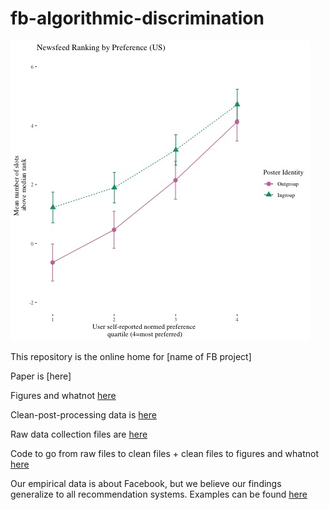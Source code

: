# fb-algorithmic-discrimination

![text](https://github.com/diagdavenport/fb-algorithmic-discrimination/blob/main/Output/Graphs/Audit/Ranking%20line%20graphs/US%20NF%20norm%20pref%20by%20median%20rank%20by%20group.jpg)
 
 This repository is the online home for [name of FB project] 

Paper is [here]

Figures and whatnot [here](https://github.com/diagdavenport/fb-algorithmic-discrimination/tree/main/Output/Graphs)

Clean-post-processing data is [here](https://github.com/diagdavenport/fb-algorithmic-discrimination/tree/main/Temp)

Raw data collection files are [here](https://github.com/diagdavenport/fb-algorithmic-discrimination/tree/main/Data)

Code to go from raw files to clean files + clean files to figures and whatnot [here](https://github.com/diagdavenport/fb-algorithmic-discrimination/tree/main/Scripts)

Our empirical data is about Facebook, but we believe our findings generalize to all recommendation systems. Examples can be found [here](https://docs.google.com/spreadsheets/d/12AD_KNlMbiCj-wLliADPvOoaFzuGN1azS8RjHxIClw8/edit?usp=sharing)
